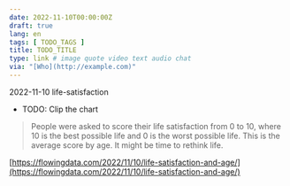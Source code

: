 ```yaml
---
date: 2022-11-10T00:00:00Z
draft: true
lang: en
tags: [ TODO_TAGS ]
title: TODO_TITLE
type: link # image quote video text audio chat
via: "[Who](http://example.com)"
---
```



2022-11-10 life-satisfaction


* TODO: Clip the chart

> People were asked to score their life satisfaction from 0 to 10, where 10 is the best possible life and 0 is the worst possible life. This is the average score by age. It might be time to rethink life.

[https://flowingdata.com/2022/11/10/life-satisfaction-and-age/](https://flowingdata.com/2022/11/10/life-satisfaction-and-age/)

